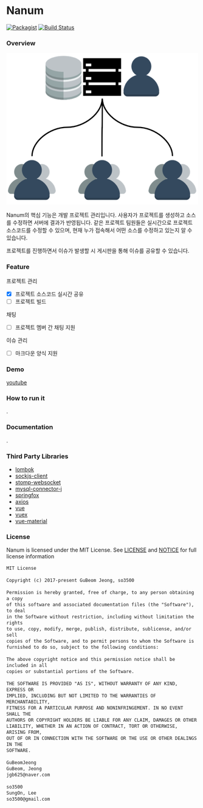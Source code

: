 # Nanum

[![Packagist](https://img.shields.io/packagist/l/doctrine/orm.svg)](https://github.com/LandvibeDev/Nanum/blob/master/LICENSE)
[![Build Status](https://travis-ci.org/LandvibeDev/Nanum.svg?branch=develop)](https://travis-ci.org/LandvibeDev/Nanum)

### Overview

![nanum](nanum.PNG)

Nanum의 핵심 기능은 개발 프로젝트 관리입니다. 사용자가 프로젝트를 생성하고 소스를 수정하면 서버에 결과가 반영됩니다. 같은 프로젝트 팀원들은 실시간으로 프로젝트 소스코드를 수정할 수 있으며, 현재 누가 접속해서 어떤 소스를 수정하고 있는지 알 수 있습니다.

프로젝트를 진행하면서 이슈가 발생할 시 게시판을 통해 이슈를 공유할 수 있습니다. 



### Feature

프로젝트 관리

- [x] 프로젝트 소스코드 실시간 공유
- [ ] 프로젝트 빌드

채팅

- [ ] 프로젝트 멤버 간 채팅 지원

이슈 관리

- [ ] 마크다운 양식 지원



### Demo

[youtube](https://youtu.be/SuTvPegamtY)



### How to run it

.



### Documentation

.



### Third Party Libraries

- [lombok](https://github.com/rzwitserloot/lombok)
- [sockjs-client](https://github.com/sockjs/sockjs-client)
- [stomp-websocket](https://github.com/jmesnil/stomp-websocket/)
- [mysql-connector-j](https://github.com/mysql/mysql-connector-j)
- [springfox](https://github.com/springfox/springfox)
- [axios](https://github.com/axios/axios)
- [vue](https://github.com/vuejs/vue)
- [vuex](https://github.com/vuejs/vuex)
- [vue-material](https://github.com/vuematerial/vue-material)



### License

Nanum is licensed under the MIT License. See [LICENSE](https://github.com/LandvibeDev/Nanum/LICENSE) and [NOTICE](https://github.com/LandvibeDev/Nanum/NOTICE.txt) for full license information

```
MIT License

Copyright (c) 2017-present GuBeom Jeong, so3500

Permission is hereby granted, free of charge, to any person obtaining a copy
of this software and associated documentation files (the "Software"), to deal
in the Software without restriction, including without limitation the rights
to use, copy, modify, merge, publish, distribute, sublicense, and/or sell
copies of the Software, and to permit persons to whom the Software is
furnished to do so, subject to the following conditions:

The above copyright notice and this permission notice shall be included in all
copies or substantial portions of the Software.

THE SOFTWARE IS PROVIDED "AS IS", WITHOUT WARRANTY OF ANY KIND, EXPRESS OR
IMPLIED, INCLUDING BUT NOT LIMITED TO THE WARRANTIES OF MERCHANTABILITY,
FITNESS FOR A PARTICULAR PURPOSE AND NONINFRINGEMENT. IN NO EVENT SHALL THE
AUTHORS OR COPYRIGHT HOLDERS BE LIABLE FOR ANY CLAIM, DAMAGES OR OTHER
LIABILITY, WHETHER IN AN ACTION OF CONTRACT, TORT OR OTHERWISE, ARISING FROM,
OUT OF OR IN CONNECTION WITH THE SOFTWARE OR THE USE OR OTHER DEALINGS IN THE
SOFTWARE.

GuBeomJeong
GuBeom, Jeong
jgb625@naver.com

so3500
SungOn, Lee
so3500@gmail.com
```

